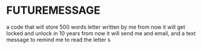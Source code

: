 # FUTUREMESSAGE
a code that will store 500 words letter written by me  from now it will  get locked and unlock in 10 years from now it will send me and email, and a text message to remind me to read the letter 
s
